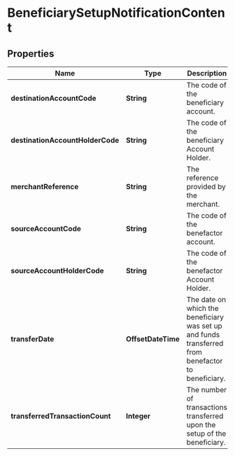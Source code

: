 

# BeneficiarySetupNotificationContent


## Properties

| Name | Type | Description | Notes |
|------------ | ------------- | ------------- | -------------|
|**destinationAccountCode** | **String** | The code of the beneficiary account. |  [optional] |
|**destinationAccountHolderCode** | **String** | The code of the beneficiary Account Holder. |  [optional] |
|**merchantReference** | **String** | The reference provided by the merchant. |  [optional] |
|**sourceAccountCode** | **String** | The code of the benefactor account. |  [optional] |
|**sourceAccountHolderCode** | **String** | The code of the benefactor Account Holder. |  [optional] |
|**transferDate** | **OffsetDateTime** | The date on which the beneficiary was set up and funds transferred from benefactor to beneficiary. |  [optional] |
|**transferredTransactionCount** | **Integer** | The number of transactions transferred upon the setup of the beneficiary. |  [optional] |



